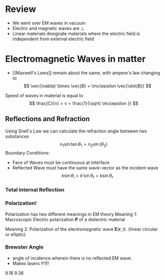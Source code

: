 # Review
- We went over EM waves in vacuum
- Electric and magnetic waves are $\perp$ 
- Linear materials designate materials where the electric field is independent from external electric field
# Electromagnetic Waves in matter
- [[Maxwell's Laws]] remain about the same, with ampere's law changing to 
$$
\vec{\nabla} \times \vec{B} = \mu\epsilon \vec{\dot{B}}
$$

Speed of waves in material is equal to 
$$
\frac{C}{n} = v = \frac{1}{\sqrt{ \mu\epsilon }}
$$

## Reflections and Refraction
Using Snell's Law we can calculate the refraction angle between two substances
$$
n_{1}\sin\tan \theta_{1} = n_{2} \sin(\theta_{2})
$$
Boundary Conditions:
- Face of Waves must be continuous at interface
- Reflected Wave must have the same wave-vector as the incident wave
$$
k\sin\theta_{i} = k' \sin\theta_{t}=k\sin\theta_{r}
$$
### Total internal Reflection 

### Polarization!
Polarization has two different meanings in EM theory
Meaning 1: 
Macroscopic Electric polarization $\mathbf{P}$ of a dielectric material 

Meaning 2: 
Polarization of the electromagnetic wave $\mathbf{E}(\mathbf{r},t )$.
(linear circular or elliptic)

### Brewster Angle
-  angle of incidence wherein there is no reflected EM wave. 
- Makes lasers !!!1!!


9.18
9.38


